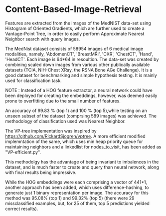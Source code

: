 # Content-Based-Image-Retrieval
Features are extracted from the images of the MedNIST data-set using Histogram of Oriented Gradients, which are further used to create a Vantage-Point Tree, in order to easily perform Approximate Nearest Neighbor search with query images.

The MedNist dataset consists of 58954 images of 6 medical image modalities, namely, 'AbdomenCT', 'BreastMRI', 'CXR', 'ChestCT', 'Hand', 'HeadCT'. Each image is 64*64 in resoultion. The data-set was created by combining scaled down images from various other publically available datasets (TCIA, NIH-Chest XRay, the RSNA Bone AGe Challenge). It is a good dataset for benchmarking and simple hypothesis testing. It is mainly used for classification task.

NOTE : Instead of a HOG feature extractor, a neural network could have been deployed for creating the embeddings, however, was deemed easily prone to overfitting due to the small number of features.

An accuracy of 99.83 % (top 1) and 100  % (top 5),while testing on an unseen subset of the dataset (comprsing 589 images) was achieved. The methodology of classification used was Nearest Neighbor.

The VP-tree implementation was inspired by https://github.com/RickardSjogren/vptree. A more efficient modified implemntation of the same, which uses min heap priority queue for maintaining neighbors and a linkedlist for nodes_to_visit, has been added as "VP-efficient.py".

This methodolgy has the advantage of being invariant to imbalences in the dataset, and is much faster to create and query than neural network, along with final results being impressive.

While the HOG embeddings were each comprising a vector of 441*1, another approach has been added, which uses difference-hashing, to generate just 1 binary representation per image. The accuracy for this method was 95.08% (top 1) and 99.32% (top 5) (there were 29 missclassified examples, but, for 25 of them, top 5 predictions yielded correct results).
